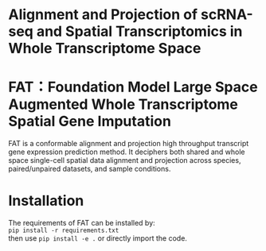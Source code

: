 # Alignment and Projection of scRNA-seq and Spatial Transcriptomics in Whole Transcriptome Space

# FAT：Foundation Model Large Space Augmented Whole Transcriptome Spatial Gene Imputation
FAT is a conformable alignment and projection high throughput transcript gene expression prediction method. It deciphers both shared and whole space single-cell spatial data alignment and projection across species, paired/unpaired datasets, and sample conditions. 

# Installation
The requirements of FAT can be installed by:  
`pip install -r requirements.txt`  
then use `pip install -e .` or directly import the code.
